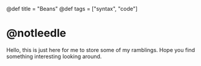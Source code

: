 @def title = "Beans"
@def tags = ["syntax", "code"]

# @notleedle 

Hello, this is just here for me to store some of my ramblings. Hope you find something interesting looking around.
